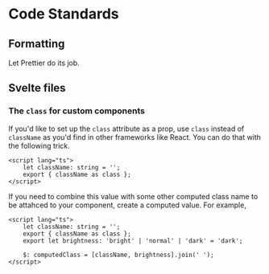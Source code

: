 # Code Standards

## Formatting

Let Prettier do its job.

## Svelte files

### The `class` for custom components

If you'd like to set up the `class` attribute as a prop, use `class` instead of
`className` as you'd find in other frameworks like React. You can do that with
the following trick.

```svelte
<script lang="ts">
	let className: string = '';
	export { className as class };
</script>
```

If you need to combine this value with some other computed class name to be
attahced to your component, create a computed value. For example,

```svelte
<script lang="ts">
	let className: string = '';
	export { className as class };
	export let brightness: 'bright' | 'normal' | 'dark' = 'dark';

	$: computedClass = [className, brightness].join(' ');
</script>
```
